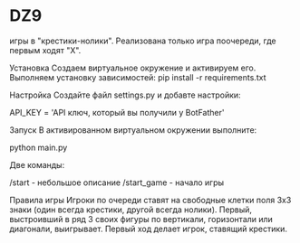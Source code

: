# DZ9
игры в "крестики-нолики". Реализована только игра поочереди, где первым ходят "X".

Установка Создаем виртуальное окружение и активируем его. Выполняем установку зависимостей: pip install -r requirements.txt

Настройка Создайте файл settings.py и добавте настройки:

API_KEY = 'API ключ, который вы получили у BotFather'

Запуск В активированном виртуальном окружении выполните:

python main.py

Две команды:

/start - небольшое описание /start_game - начало игры

Правила игры Игроки по очереди ставят на свободные клетки поля 3х3 знаки
(один всегда крестики, другой всегда нолики). 
Первый, выстроивший в ряд 3 своих фигуры по вертикали, горизонтали или диагонали, выигрывает.
Первый ход делает игрок, ставящий крестики.
